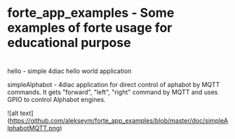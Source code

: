# forte_app_examples - Some examples of forte usage for educational purpose
#

hello - simple 4diac hello world application

simpleAlphabot - 4diac application for direct control of aphabot by MQTT commands. It gets "forward", "left", "right" command by MQTT and uses GPIO to
control Alphabot engines.

![alt text] (https://github.com/alekseym/forte_app_examples/blob/master/doc/simpleAlphabotMQTT.png)